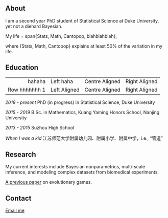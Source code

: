 ## About

I am a second year PhD student of Statistical Science at Duke University, yet not a diehard Bayesian.

My life = span{Stats, Math, Cantopop, blahblahblah}, 

where {Stats, Math, Cantopop} explains at least 50% of the variation in my life.

## Education

<table border="0" width="0">
    <tr>
    	<td style='border:none;' align="right">hahaha</td><td align="left">Left haha</td><td align="center">Centre Aligned</td><td align="right">Right Aligned</td>
    </tr>
    <tr>
    	<td align="right">Row hhhhhhh 1</td><td align="left">Left Aligned</td><td align="center">Centre Aligned</td><td align="right">Right Aligned</td>
    </tr>
  </table>

_2019 - present_    PhD (in progress) in Statistical Science, Duke University 

_2015 - 2019_       B.Sc. in Mathematics, Kuang Yaming Honors School, Nanjing University

_2013 - 2015_       Suzhou High School 

_When I was a kid_  江苏师范大学附属幼儿园、附属小学、附属中学，i.e., “管道”


## Research

My current interests include Bayesian nonparametrics, multi-scale inference, and modeling complex datasets from biomedical experiments. 

[A previous paper](https://pubmed.ncbi.nlm.nih.gov/30056505/) on evolutionary games.

## Contact

[Email me](mailto:zw122@duke.edu)


